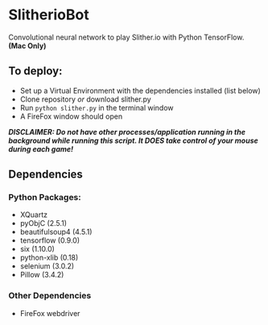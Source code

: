 # SlitherioBot
Convolutional neural network to play Slither.io with Python TensorFlow. <b>(Mac Only)</b>

## To deploy:
- Set up a Virtual Environment with the dependencies installed (list below)
- Clone repository <i>or</i> download slither.py
- Run `python slither.py` in the terminal window
- A FireFox window should open

<b>*DISCLAIMER: Do not have other processes/application running in the background while running this script. It DOES take control of your mouse during each game!*</b>

## Dependencies
### Python Packages:
- XQuartz
- pyObjC (2.5.1)
- beautifulsoup4 (4.5.1)
- tensorflow (0.9.0)
- six (1.10.0)
- python-xlib (0.18)
- selenium (3.0.2)
- Pillow (3.4.2)

### Other Dependencies
- FireFox webdriver
